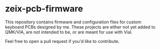 # zeix-pcb-firmware

This repository contains firmware and configuration files for custom keyboard PCBs designed by me. These projects are either not yet added to QMK/VIA, are not intended to be, or are meant for use with Vial.

Feel free to open a pull request if you'd like to contribute.
